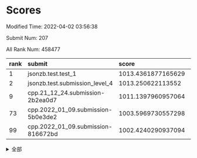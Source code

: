 # Scores

Modified Time: 2022-04-02 03:56:38

Submit Num: 207

All Rank Num: 458477

| rank |               submit               |       score        |       sigma        | pk_num |
| :--- | :--------------------------------- | :----------------- | :----------------- | :----- |
| 1    | jsonzb.test.test_1                 | 1013.4361877165629 | 0.8328510897628437 | 8856   |
| 2    | jsonzb.test.submission_level_4     | 1013.250622113552  | 0.8331533277854405 | 8863   |
| 9    | cpp.21_12_24.submission-2b2ea0d7   | 1011.1397960957064 | 0.7761094761431131 | 8863   |
| 73   | cpp.2022_01_09.submission-5b0e3de2 | 1003.5969730557298 | 0.7170123949811817 | 8861   |
| 99   | cpp.2022_01_09.submission-816672bd | 1002.4240290937094 | 0.7240019374477871 | 8856   |


<details>
<summary>全部</summary>

| rank |                 submit                 |       score        |       sigma        | pk_num |
| :--- | :------------------------------------- | :----------------- | :----------------- | :----- |
| 1    | jsonzb.test.test_1                     | 1013.4361877165629 | 0.8328510897628437 | 8856   |
| 2    | jsonzb.test.submission_level_4         | 1013.250622113552  | 0.8331533277854405 | 8863   |
| 3    | gobigger.level_3.submission_level_3_13 | 1011.8151816351369 | 0.762647430681644  | 8854   |
| 4    | gobigger.level_3.submission_level_3_9  | 1011.7520559366909 | 0.784918066617721  | 8852   |
| 5    | gobigger.level_3.submission_level_3_16 | 1011.7164642318804 | 0.7899643366490936 | 8863   |
| 6    | gobigger.level_3.submission_level_3_31 | 1011.4874137374397 | 0.7902888014718741 | 8865   |
| 7    | gobigger.level_3.submission_level_3_39 | 1011.3984846895238 | 0.7618967412547742 | 8858   |
| 8    | gobigger.level_3.submission_level_3_26 | 1011.1874670271267 | 0.7859588399236924 | 8864   |
| 9    | cpp.21_12_24.submission-2b2ea0d7       | 1011.1397960957064 | 0.7761094761431131 | 8863   |
| 10   | gobigger.level_3.submission_level_3_45 | 1011.0719699054735 | 0.7480637499571292 | 8863   |
| 11   | gobigger.level_3.submission_level_3_37 | 1011.0172419742318 | 0.776344017565411  | 8858   |
| 12   | gobigger.level_3.submission_level_3_48 | 1010.9891618579144 | 0.7743448406119791 | 8860   |
| 13   | gobigger.level_3.submission_level_3_20 | 1010.7611863487845 | 0.7620638213814457 | 8858   |
| 14   | gobigger.level_3.submission_level_3_34 | 1010.7177102823222 | 0.7521409048018913 | 8861   |
| 15   | gobigger.level_3.submission_level_3_35 | 1010.6593962574192 | 0.7532626710421401 | 8857   |
| 16   | gobigger.level_3.submission_level_3_0  | 1010.5889882588916 | 0.7664880439707354 | 8861   |
| 17   | gobigger.level_3.submission_level_3_7  | 1010.4805910360687 | 0.779513812408349  | 8860   |
| 18   | gobigger.level_3.submission_level_3_28 | 1010.4530566621912 | 0.754274362759381  | 8858   |
| 19   | gobigger.level_3.submission_level_3_19 | 1010.3881647826638 | 0.7492419033842339 | 8860   |
| 20   | gobigger.level_3.submission_level_3_15 | 1010.3591374790327 | 0.7669947893456268 | 8866   |
| 21   | gobigger.level_3.submission_level_3_10 | 1010.2641386208958 | 0.7519357158562305 | 8864   |
| 22   | gobigger.level_3.submission_level_3_1  | 1010.2187780516189 | 0.7794092814604815 | 8863   |
| 23   | gobigger.level_3.submission_level_3_8  | 1010.1992037975588 | 0.7556680469511067 | 8861   |
| 24   | gobigger.level_3.submission_level_3_40 | 1010.1567774576613 | 0.7583476639356249 | 8861   |
| 25   | gobigger.level_3.submission_level_3_38 | 1010.1531479247537 | 0.7692482878691567 | 8854   |
| 26   | gobigger.level_3.submission_level_3_25 | 1010.1330450717799 | 0.740439557504538  | 8860   |
| 27   | gobigger.level_3.submission_level_3_36 | 1010.1287297626305 | 0.7629619229880921 | 8858   |
| 28   | gobigger.level_3.submission_level_3_49 | 1010.075101729939  | 0.7900693614429443 | 8858   |
| 29   | gobigger.level_3.submission_level_3_42 | 1009.8838128918437 | 0.768946440899543  | 8858   |
| 30   | gobigger.level_3.submission_level_3_14 | 1009.8687160337981 | 0.7505619628569026 | 8865   |
| 31   | gobigger.level_3.submission_level_3_18 | 1009.855632743465  | 0.7284648560635301 | 8859   |
| 32   | gobigger.level_3.submission_level_3_29 | 1009.8190784270181 | 0.7391287841199522 | 8863   |
| 33   | gobigger.level_3.submission_level_3_23 | 1009.7397043145736 | 0.7364778142000487 | 8856   |
| 34   | gobigger.level_3.submission_level_3_2  | 1009.7074364679476 | 0.7597267686160027 | 8866   |
| 35   | gobigger.level_3.submission_level_3_41 | 1009.6795303574398 | 0.7657171671433854 | 8859   |
| 36   | gobigger.level_3.submission_level_3_6  | 1009.6761605722853 | 0.7328648474894172 | 8861   |
| 37   | gobigger.level_3.submission_level_3_46 | 1009.6158030614693 | 0.7487845346901135 | 8853   |
| 38   | gobigger.level_3.submission_level_3_44 | 1009.4708975319367 | 0.7557804247404406 | 8857   |
| 39   | gobigger.level_3.submission_level_3_47 | 1009.4569552531771 | 0.7673287436892969 | 8867   |
| 40   | gobigger.level_3.submission_level_3_5  | 1009.3826057009023 | 0.749334936307653  | 8851   |
| 41   | gobigger.level_3.submission_level_3_24 | 1009.2687892801646 | 0.7348040589854241 | 8853   |
| 42   | gobigger.level_3.submission_level_3_27 | 1009.2569106899807 | 0.750918735951217  | 8863   |
| 43   | gobigger.level_3.submission_level_3_12 | 1009.2305849826425 | 0.7498782014925737 | 8853   |
| 44   | gobigger.level_3.submission_level_3_4  | 1009.1394073432341 | 0.7348190026588799 | 8859   |
| 45   | gobigger.level_3.submission_level_3_3  | 1009.1143664848146 | 0.7410580334128898 | 8864   |
| 46   | gobigger.level_3.submission_level_3_11 | 1009.0547148740894 | 0.7435367328600092 | 8859   |
| 47   | gobigger.level_3.submission_level_3_21 | 1008.9594153911686 | 0.7565027105832985 | 8862   |
| 48   | gobigger.level_3.submission_level_3_32 | 1008.936799337402  | 0.7501075677788295 | 8861   |
| 49   | gobigger.level_3.submission_level_3_33 | 1008.8048334674304 | 0.7531084755543503 | 8857   |
| 50   | gobigger.level_3.submission_level_3_43 | 1008.6519605549088 | 0.7398759291029766 | 8859   |
| 51   | gobigger.level_3.submission_level_3_30 | 1008.519881256976  | 0.7226309166721994 | 8860   |
| 52   | gobigger.level_3.submission_level_3_17 | 1008.5146562540181 | 0.732226408174408  | 8862   |
| 53   | gobigger.level_3.submission_level_3_22 | 1007.6578316237632 | 0.7304095383296032 | 8860   |
| 54   | gobigger.level_1.submission_level_1_37 | 1004.8555678299572 | 0.7267391467099783 | 8859   |
| 55   | gobigger.level_1.submission_level_1_28 | 1004.7759995932236 | 0.7225577370476715 | 8862   |
| 56   | gobigger.level_1.submission_level_1_36 | 1004.626026388529  | 0.7265144333202062 | 8862   |
| 57   | gobigger.level_1.submission_level_1_44 | 1004.3916396328628 | 0.7224953503646389 | 8861   |
| 58   | gobigger.level_1.submission_level_1_30 | 1004.2910263238542 | 0.7176541807054275 | 8860   |
| 59   | gobigger.level_1.submission_level_1_11 | 1004.2112539970074 | 0.7267312758964942 | 8856   |
| 60   | gobigger.level_1.submission_level_1_10 | 1004.2094292728984 | 0.7245021398231029 | 8862   |
| 61   | gobigger.level_1.submission_level_1_40 | 1004.2081852409984 | 0.7254471799620841 | 8856   |
| 62   | gobigger.level_1.submission_level_1_34 | 1004.0792929784108 | 0.7185928951024009 | 8857   |
| 63   | gobigger.level_1.submission_level_1_6  | 1004.0426782408913 | 0.7127180737549932 | 8860   |
| 64   | gobigger.level_1.submission_level_1_0  | 1003.9892007327207 | 0.7400658022711969 | 8856   |
| 65   | gobigger.level_1.submission_level_1_46 | 1003.9606697476236 | 0.7106872298539659 | 8859   |
| 66   | gobigger.level_1.submission_level_1_23 | 1003.8516690466046 | 0.7120745981906783 | 8862   |
| 67   | gobigger.level_1.submission_level_1_49 | 1003.8116818300468 | 0.7205668572865523 | 8861   |
| 68   | gobigger.level_1.submission_level_1_18 | 1003.7580807768742 | 0.7198746558810721 | 8854   |
| 69   | gobigger.level_1.submission_level_1_35 | 1003.7152827268193 | 0.7180319508822702 | 8861   |
| 70   | gobigger.level_1.submission_level_1_13 | 1003.6862011535488 | 0.7134602553228506 | 8861   |
| 71   | gobigger.level_1.submission_level_1_47 | 1003.6739744513729 | 0.7237585592443797 | 8851   |
| 72   | gobigger.level_1.submission_level_1_32 | 1003.6346148664347 | 0.713371587992288  | 8856   |
| 73   | cpp.2022_01_09.submission-5b0e3de2     | 1003.5969730557298 | 0.7170123949811817 | 8861   |
| 74   | gobigger.level_1.submission_level_1_7  | 1003.5919683074599 | 0.7244085390238    | 8861   |
| 75   | gobigger.level_1.submission_level_1_20 | 1003.5779188770059 | 0.7186061423315963 | 8863   |
| 76   | gobigger.level_1.submission_level_1_17 | 1003.5497099903148 | 0.7159127462968556 | 8865   |
| 77   | gobigger.level_1.submission_level_1_43 | 1003.4716864159385 | 0.723526870899459  | 8862   |
| 78   | gobigger.level_1.submission_level_1_38 | 1003.4648129151564 | 0.7175119041648625 | 8861   |
| 79   | gobigger.level_1.submission_level_1_5  | 1003.4303583543774 | 0.7139318488199076 | 8858   |
| 80   | gobigger.level_1.submission_level_1_15 | 1003.3638283437044 | 0.721833261041364  | 8861   |
| 81   | gobigger.level_1.submission_level_1_9  | 1003.34334767401   | 0.7187252859476736 | 8865   |
| 82   | gobigger.level_1.submission_level_1_41 | 1003.3121390113434 | 0.7180796936334751 | 8865   |
| 83   | gobigger.level_1.submission_level_1_39 | 1003.2951114251267 | 0.7262271361744966 | 8861   |
| 84   | gobigger.level_1.submission_level_1_1  | 1003.2861434380812 | 0.7080496777185544 | 8860   |
| 85   | gobigger.level_1.submission_level_1_2  | 1003.2745615616105 | 0.7084984287185586 | 8860   |
| 86   | gobigger.level_1.submission_level_1_22 | 1003.2539748065657 | 0.7112538052551982 | 8856   |
| 87   | gobigger.level_1.submission_level_1_31 | 1003.2387945827144 | 0.7126913672148297 | 8857   |
| 88   | gobigger.level_1.submission_level_1_14 | 1003.1394707232631 | 0.7170444575122071 | 8862   |
| 89   | gobigger.level_1.submission_level_1_19 | 1003.0555961034506 | 0.7107298993079417 | 8853   |
| 90   | gobigger.level_1.submission_level_1_45 | 1003.0312494315597 | 0.7174143067173091 | 8864   |
| 91   | gobigger.level_1.submission_level_1_48 | 1003.0084521962424 | 0.7164511530946055 | 8858   |
| 92   | gobigger.level_1.submission_level_1_25 | 1002.8538132042519 | 0.7260849024224595 | 8859   |
| 93   | gobigger.level_1.submission_level_1_26 | 1002.8469934437293 | 0.7185852836089754 | 8860   |
| 94   | gobigger.level_1.submission_level_1_29 | 1002.7723821093456 | 0.7219627218347857 | 8864   |
| 95   | gobigger.level_1.submission_level_1_27 | 1002.7388231842214 | 0.7121383131334984 | 8861   |
| 96   | gobigger.level_1.submission_level_1_24 | 1002.737119638613  | 0.7188117005594435 | 8859   |
| 97   | gobigger.level_1.submission_level_1_4  | 1002.5778227705476 | 0.7103286212466663 | 8862   |
| 98   | gobigger.level_1.submission_level_1_21 | 1002.5766763999364 | 0.7186150693429451 | 8860   |
| 99   | cpp.2022_01_09.submission-816672bd     | 1002.4240290937094 | 0.7240019374477871 | 8856   |
| 100  | gobigger.level_1.submission_level_1_33 | 1002.4210937509313 | 0.7093091964455805 | 8857   |
| 101  | gobigger.level_1.submission_level_1_3  | 1002.3916585488139 | 0.7221330147910104 | 8860   |
| 102  | gobigger.level_1.submission_level_1_12 | 1002.3787734930378 | 0.7212222312304735 | 8859   |
| 103  | gobigger.level_1.submission_level_1_16 | 1002.2965476935574 | 0.709133104418848  | 8856   |
| 104  | gobigger.level_1.submission_level_1_42 | 1002.0859906090208 | 0.7141549598307434 | 8857   |
| 105  | gobigger.level_1.submission_level_1_8  | 1001.7924932970673 | 0.7064196709299818 | 8857   |
| 106  | gobigger.random.submission_random_11   | 997.3976933352541  | 0.7026866931062747 | 8858   |
| 107  | gobigger.random.submission_random_35   | 997.1919601728221  | 0.7076655468700399 | 8864   |
| 108  | gobigger.random.submission_random_8    | 997.1377627054229  | 0.7052740680771741 | 8860   |
| 109  | gobigger.random.submission_random_38   | 997.0579623998232  | 0.6972185581076591 | 8862   |
| 110  | gobigger.random.submission_random_4    | 996.8732839488331  | 0.7168263812234681 | 8856   |
| 111  | gobigger.random.submission_random_26   | 996.8229668431273  | 0.7165744332053762 | 8858   |
| 112  | gobigger.random.submission_random_32   | 996.8066344749388  | 0.7058186662187456 | 8855   |
| 113  | gobigger.random.submission_random_47   | 996.7793176549726  | 0.7113293995344565 | 8861   |
| 114  | gobigger.random.submission_random_18   | 996.7496379061664  | 0.7121628257378613 | 8864   |
| 115  | gobigger.random.submission_random_44   | 996.7488573393326  | 0.7180935043856249 | 8855   |
| 116  | gobigger.random.submission_random_31   | 996.6828290681876  | 0.7014589097198718 | 8864   |
| 117  | gobigger.random.submission_random_29   | 996.666358668535   | 0.7132913363498128 | 8859   |
| 118  | gobigger.random.submission_random_9    | 996.6648471160264  | 0.7060947982392183 | 8861   |
| 119  | gobigger.random.submission_random_16   | 996.6625170518644  | 0.7100021678153584 | 8861   |
| 120  | gobigger.random.submission_random_30   | 996.6007790718647  | 0.7057667669041229 | 8862   |
| 121  | gobigger.random.submission_random_22   | 996.5383633990718  | 0.7135272299864835 | 8857   |
| 122  | gobigger.random.submission_random_6    | 996.5152072382451  | 0.7117840792568267 | 8860   |
| 123  | gobigger.random.submission_random_10   | 996.3371600925627  | 0.7200579993143378 | 8860   |
| 124  | gobigger.random.submission_random_48   | 996.3214050070624  | 0.700004180471232  | 8854   |
| 125  | gobigger.random.submission_random_36   | 996.2898181014701  | 0.7120135526964806 | 8859   |
| 126  | gobigger.random.submission_random_23   | 996.2071991507022  | 0.7151898533432391 | 8858   |
| 127  | gobigger.random.submission_random_2    | 996.1810183766262  | 0.6976044189521086 | 8860   |
| 128  | gobigger.random.submission_random_28   | 996.144076289035   | 0.7054761174419418 | 8859   |
| 129  | gobigger.random.submission_random_40   | 996.143212504225   | 0.7088139156656896 | 8864   |
| 130  | gobigger.random.submission_random_7    | 996.1350105354568  | 0.7039682735531514 | 8861   |
| 131  | gobigger.random.submission_random_39   | 996.0806168428644  | 0.7068585318452592 | 8851   |
| 132  | gobigger.random.submission_random_45   | 996.018938738016   | 0.7045660567749126 | 8861   |
| 133  | gobigger.random.submission_random_46   | 996.0174342398393  | 0.7149625894519381 | 8860   |
| 134  | gobigger.random.submission_random_49   | 995.9130152593885  | 0.7215030204462934 | 8860   |
| 135  | gobigger.random.submission_random_5    | 995.9103384474217  | 0.7170841048419286 | 8858   |
| 136  | gobigger.random.submission_random_25   | 995.9051611716152  | 0.7134021532099697 | 8859   |
| 137  | gobigger.random.submission_random_19   | 995.8217253649942  | 0.7122021795339684 | 8864   |
| 138  | gobigger.random.submission_random_17   | 995.740344613279   | 0.7123908554916467 | 8858   |
| 139  | gobigger.random.submission_random_42   | 995.6716154500265  | 0.7072894169549825 | 8861   |
| 140  | gobigger.random.submission_random_27   | 995.6640909946444  | 0.7128018462535601 | 8856   |
| 141  | gobigger.random.submission_random_15   | 995.653215896786   | 0.7114957640569965 | 8854   |
| 142  | gobigger.random.submission_random_21   | 995.6463478448436  | 0.736562072547264  | 8859   |
| 143  | gobigger.random.submission_random_24   | 995.6070664791868  | 0.7097620737701212 | 8861   |
| 144  | gobigger.random.submission_random_34   | 995.51433872892    | 0.7164051648320161 | 8858   |
| 145  | gobigger.random.submission_random_43   | 995.4990853923035  | 0.7008016239681435 | 8856   |
| 146  | gobigger.random.submission_random_1    | 995.4490329585993  | 0.7297456027238007 | 8866   |
| 147  | gobigger.random.submission_random_0    | 995.2859089886886  | 0.7184327424567868 | 8863   |
| 148  | gobigger.random.submission_random_12   | 995.1857070392249  | 0.7229510356270205 | 8858   |
| 149  | gobigger.random.submission_random_33   | 994.9609264779738  | 0.705990390554245  | 8862   |
| 150  | gobigger.random.submission_random_20   | 994.9351567672529  | 0.698743118529803  | 8860   |
| 151  | gobigger.random.submission_random_13   | 994.8714280465202  | 0.7373528524431071 | 8861   |
| 152  | gobigger.random.submission_random_37   | 994.7612128556237  | 0.6951119330332172 | 8861   |
| 153  | gobigger.random.submission_random_41   | 994.7422944014722  | 0.716514240583714  | 8857   |
| 154  | gobigger.random.submission_random_3    | 994.709915215861   | 0.7288394507770568 | 8863   |
| 155  | gobigger.random.submission_random_14   | 994.5421395035686  | 0.7068559806232732 | 8862   |
| 156  | gobigger.level_2.submission_level_2_6  | 994.0173762263202  | 0.735424135778855  | 8859   |
| 157  | gobigger.level_2.submission_level_2_31 | 993.814199899483   | 0.719132074835155  | 8858   |
| 158  | gobigger.level_2.submission_level_2_38 | 993.3339283050328  | 0.7215875067805166 | 8857   |
| 159  | gobigger.level_2.submission_level_2_27 | 993.2675317362193  | 0.7548520556386591 | 8858   |
| 160  | gobigger.level_2.submission_level_2_13 | 993.246189418556   | 0.7322054386086899 | 8855   |
| 161  | gobigger.level_2.submission_level_2_44 | 993.148280913981   | 0.7406019048347462 | 8860   |
| 162  | gobigger.level_2.submission_level_2_34 | 993.0738660934977  | 0.7367389325726044 | 8859   |
| 163  | gobigger.level_2.submission_level_2_4  | 992.9998804687368  | 0.7689132009493346 | 8863   |
| 164  | gobigger.level_2.submission_level_2_47 | 992.9671224781366  | 0.7409500937544202 | 8855   |
| 165  | gobigger.level_2.submission_level_2_40 | 992.9095428777725  | 0.753059672523089  | 8860   |
| 166  | gobigger.level_2.submission_level_2_11 | 992.905051756762   | 0.7397079458809588 | 8864   |
| 167  | gobigger.level_2.submission_level_2_28 | 992.8851815356594  | 0.7382638124690133 | 8861   |
| 168  | gobigger.level_2.submission_level_2_19 | 992.8579063663191  | 0.7575027469055937 | 8865   |
| 169  | gobigger.level_2.submission_level_2_32 | 992.7565342541783  | 0.7399847726309448 | 8863   |
| 170  | gobigger.level_2.submission_level_2_10 | 992.6802641721844  | 0.7477458227742555 | 8859   |
| 171  | gobigger.level_2.submission_level_2_43 | 992.4250860930277  | 0.742517610695978  | 8852   |
| 172  | gobigger.level_2.submission_level_2_15 | 992.3520633727985  | 0.7396502928368259 | 8863   |
| 173  | gobigger.level_2.submission_level_2_1  | 992.3004449331858  | 0.7387975901528435 | 8862   |
| 174  | gobigger.level_2.submission_level_2_37 | 992.2735410921288  | 0.7348543623891022 | 8857   |
| 175  | gobigger.level_2.submission_level_2_25 | 992.2480556038521  | 0.7318435712981363 | 8859   |
| 176  | gobigger.level_2.submission_level_2_35 | 992.2474087759437  | 0.7431518055394049 | 8860   |
| 177  | gobigger.level_2.submission_level_2_8  | 992.2208418042944  | 0.7238531782099763 | 8855   |
| 178  | gobigger.level_2.submission_level_2_5  | 992.21259986164    | 0.7360305448691578 | 8859   |
| 179  | gobigger.level_2.submission_level_2_21 | 992.1774122940093  | 0.7327720581144963 | 8859   |
| 180  | gobigger.level_2.submission_level_2_7  | 992.1290953123466  | 0.7438122935310719 | 8859   |
| 181  | gobigger.level_2.submission_level_2_14 | 992.0140457367185  | 0.7568614295973486 | 8858   |
| 182  | gobigger.level_2.submission_level_2_12 | 991.9866520127061  | 0.7457217615384495 | 8857   |
| 183  | gobigger.level_2.submission_level_2_36 | 991.9665874675413  | 0.7523761154030731 | 8860   |
| 184  | gobigger.level_2.submission_level_2_24 | 991.950556989619   | 0.7430648518432749 | 8858   |
| 185  | gobigger.level_2.submission_level_2_0  | 991.8878066208556  | 0.748367849678636  | 8864   |
| 186  | gobigger.level_2.submission_level_2_46 | 991.8213325938891  | 0.7595137281656896 | 8856   |
| 187  | gobigger.level_2.submission_level_2_23 | 991.7525284086535  | 0.746051440672812  | 8859   |
| 188  | gobigger.level_2.submission_level_2_18 | 991.7245543572496  | 0.7348226673200806 | 8864   |
| 189  | gobigger.level_2.submission_level_2_33 | 991.6815955776826  | 0.7573419841336538 | 8857   |
| 190  | gobigger.level_2.submission_level_2_20 | 991.6515797450475  | 0.7418041258757908 | 8858   |
| 191  | gobigger.level_2.submission_level_2_16 | 991.5888486952152  | 0.7452448488383119 | 8859   |
| 192  | gobigger.level_2.submission_level_2_30 | 991.5574362280229  | 0.7373304055218384 | 8858   |
| 193  | gobigger.level_2.submission_level_2_42 | 991.415125981476   | 0.7525037523324469 | 8860   |
| 194  | gobigger.level_2.submission_level_2_41 | 991.3656454576467  | 0.7303069893752668 | 8859   |
| 195  | gobigger.level_2.submission_level_2_26 | 991.3451946126548  | 0.7770620295361719 | 8853   |
| 196  | gobigger.level_2.submission_level_2_2  | 991.336068697455   | 0.7517592202281126 | 8856   |
| 197  | gobigger.level_2.submission_level_2_22 | 991.297622693759   | 0.7396491833904022 | 8862   |
| 198  | gobigger.level_2.submission_level_2_29 | 991.2975412017463  | 0.7469537077354247 | 8857   |
| 199  | gobigger.level_2.submission_level_2_39 | 991.2892014122183  | 0.7561277376169298 | 8854   |
| 200  | gobigger.level_2.submission_level_2_3  | 991.2724999781879  | 0.729471267182899  | 8860   |
| 201  | gobigger.level_2.submission_level_2_49 | 991.2133622556319  | 0.7592165528373483 | 8855   |
| 202  | gobigger.level_2.submission_level_2_17 | 991.0231560455874  | 0.7609739843969711 | 8860   |
| 203  | gobigger.level_2.submission_level_2_48 | 991.0024019149772  | 0.7563591662766689 | 8863   |
| 204  | gobigger.level_2.submission_level_2_9  | 990.7216635598821  | 0.7731174951371778 | 8862   |
| 205  | gobigger.level_2.submission_level_2_45 | 990.3104925796207  | 0.7530818958944862 | 8860   |
| 206  | gobigger.none.submission_none_0        | 977.8941964259902  | 1.4118449373360407 | 8859   |
| 207  | gobigger.none.submission_none_1        | 974.3728262928985  | 1.7454989461067507 | 8859   |

</details>
